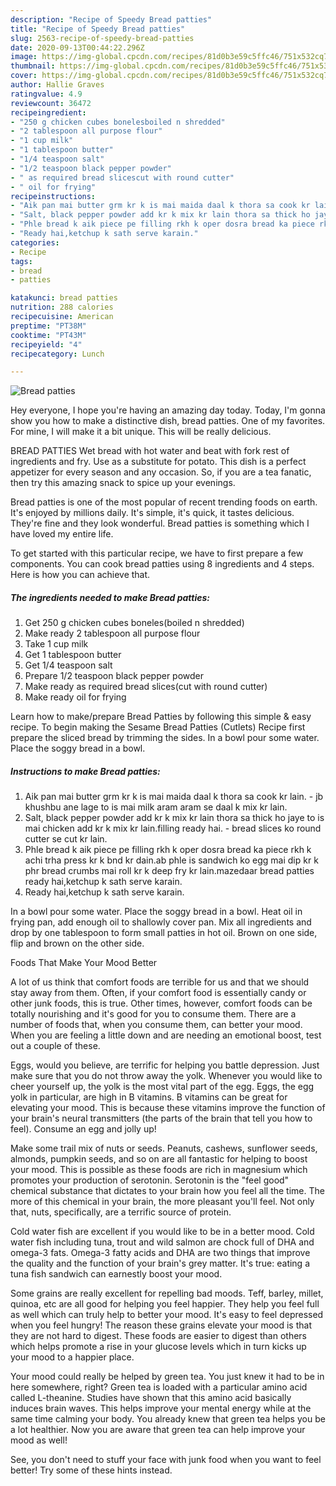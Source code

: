 ```yaml
---
description: "Recipe of Speedy Bread patties"
title: "Recipe of Speedy Bread patties"
slug: 2563-recipe-of-speedy-bread-patties
date: 2020-09-13T00:44:22.296Z
image: https://img-global.cpcdn.com/recipes/81d0b3e59c5ffc46/751x532cq70/bread-patties-recipe-main-photo.jpg
thumbnail: https://img-global.cpcdn.com/recipes/81d0b3e59c5ffc46/751x532cq70/bread-patties-recipe-main-photo.jpg
cover: https://img-global.cpcdn.com/recipes/81d0b3e59c5ffc46/751x532cq70/bread-patties-recipe-main-photo.jpg
author: Hallie Graves
ratingvalue: 4.9
reviewcount: 36472
recipeingredient:
- "250 g chicken cubes bonelesboiled n shredded"
- "2 tablespoon all purpose flour"
- "1 cup milk"
- "1 tablespoon butter"
- "1/4 teaspoon salt"
- "1/2 teaspoon black pepper powder"
- " as required bread slicescut with round cutter"
- " oil for frying"
recipeinstructions:
- "Aik pan mai butter grm kr k is mai maida daal k thora sa cook kr lain.  jb khushbu ane lage to is mai milk aram aram se daal k mix kr lain."
- "Salt, black pepper powder add kr k mix kr lain thora sa thick ho jaye to is mai chicken add kr k mix kr lain.filling ready hai.  bread slices ko round cutter se cut kr lain."
- "Phle bread k aik piece pe filling rkh k oper dosra bread ka piece rkh k achi trha press kr k bnd kr dain.ab phle is sandwich ko egg mai dip kr k phr bread crumbs mai roll kr k deep fry kr lain.mazedaar bread patties ready hai,ketchup k sath serve karain."
- "Ready hai,ketchup k sath serve karain."
categories:
- Recipe
tags:
- bread
- patties

katakunci: bread patties 
nutrition: 288 calories
recipecuisine: American
preptime: "PT38M"
cooktime: "PT43M"
recipeyield: "4"
recipecategory: Lunch

---
```



![Bread patties](https://img-global.cpcdn.com/recipes/81d0b3e59c5ffc46/751x532cq70/bread-patties-recipe-main-photo.jpg)

Hey everyone, I hope you're having an amazing day today. Today, I'm gonna show you how to make a distinctive dish, bread patties. One of my favorites. For mine, I will make it a bit unique. This will be really delicious.

BREAD PATTIES Wet bread with hot water and beat with fork rest of ingredients and fry. Use as a substitute for potato. This dish is a perfect appetizer for every season and any occasion. So, if you are a tea fanatic, then try this amazing snack to spice up your evenings.

Bread patties is one of the most popular of recent trending foods on earth. It's enjoyed by millions daily. It's simple, it's quick, it tastes delicious. They're fine and they look wonderful. Bread patties is something which I have loved my entire life.


To get started with this particular recipe, we have to first prepare a few components. You can cook bread patties using 8 ingredients and 4 steps. Here is how you can achieve that.

<!--inarticleads1-->

##### The ingredients needed to make Bread patties:

1. Get 250 g chicken cubes boneles(boiled n shredded)
1. Make ready 2 tablespoon all purpose flour
1. Take 1 cup milk
1. Get 1 tablespoon butter
1. Get 1/4 teaspoon salt
1. Prepare 1/2 teaspoon black pepper powder
1. Make ready  as required bread slices(cut with round cutter)
1. Make ready  oil for frying


Learn how to make/prepare Bread Patties by following this simple &amp; easy recipe. To begin making the Sesame Bread Patties (Cutlets) Recipe first prepare the sliced bread by trimming the sides. In a bowl pour some water. Place the soggy bread in a bowl. 

<!--inarticleads2-->

##### Instructions to make Bread patties:

1. Aik pan mai butter grm kr k is mai maida daal k thora sa cook kr lain.  - jb khushbu ane lage to is mai milk aram aram se daal k mix kr lain.
1. Salt, black pepper powder add kr k mix kr lain thora sa thick ho jaye to is mai chicken add kr k mix kr lain.filling ready hai. -  bread slices ko round cutter se cut kr lain.
1. Phle bread k aik piece pe filling rkh k oper dosra bread ka piece rkh k achi trha press kr k bnd kr dain.ab phle is sandwich ko egg mai dip kr k phr bread crumbs mai roll kr k deep fry kr lain.mazedaar bread patties ready hai,ketchup k sath serve karain.
1. Ready hai,ketchup k sath serve karain.


In a bowl pour some water. Place the soggy bread in a bowl. Heat oil in frying pan, add enough oil to shallowly cover pan. Mix all ingredients and drop by one tablespoon to form small patties in hot oil. Brown on one side, flip and brown on the other side. 

Foods That Make Your Mood Better


A lot of us think that comfort foods are terrible for us and that we should stay away from them. Often, if your comfort food is essentially candy or other junk foods, this is true. Other times, however, comfort foods can be totally nourishing and it's good for you to consume them. There are a number of foods that, when you consume them, can better your mood. When you are feeling a little down and are needing an emotional boost, test out a couple of these.

Eggs, would you believe, are terrific for helping you battle depression. Just make sure that you do not throw away the yolk. Whenever you would like to cheer yourself up, the yolk is the most vital part of the egg. Eggs, the egg yolk in particular, are high in B vitamins. B vitamins can be great for elevating your mood. This is because these vitamins improve the function of your brain's neural transmitters (the parts of the brain that tell you how to feel). Consume an egg and jolly up!

Make some trail mix of nuts or seeds. Peanuts, cashews, sunflower seeds, almonds, pumpkin seeds, and so on are all fantastic for helping to boost your mood. This is possible as these foods are rich in magnesium which promotes your production of serotonin. Serotonin is the "feel good" chemical substance that dictates to your brain how you feel all the time. The more of this chemical in your brain, the more pleasant you'll feel. Not only that, nuts, specifically, are a terrific source of protein.

Cold water fish are excellent if you would like to be in a better mood. Cold water fish including tuna, trout and wild salmon are chock full of DHA and omega-3 fats. Omega-3 fatty acids and DHA are two things that improve the quality and the function of your brain's grey matter. It's true: eating a tuna fish sandwich can earnestly boost your mood. 

Some grains are really excellent for repelling bad moods. Teff, barley, millet, quinoa, etc are all good for helping you feel happier. They help you feel full as well which can truly help to better your mood. It's easy to feel depressed when you feel hungry! The reason these grains elevate your mood is that they are not hard to digest. These foods are easier to digest than others which helps promote a rise in your glucose levels which in turn kicks up your mood to a happier place.

Your mood could really be helped by green tea. You just knew it had to be in here somewhere, right? Green tea is loaded with a particular amino acid called L-theanine. Studies have shown that this amino acid basically induces brain waves. This helps improve your mental energy while at the same time calming your body. You already knew that green tea helps you be a lot healthier. Now you are aware that green tea can help improve your mood as well!

See, you don't need to stuff your face with junk food when you want to feel better! Try  some  of  these  hints  instead.

